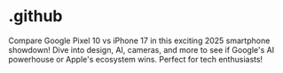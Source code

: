 # .github
Compare Google Pixel 10 vs iPhone 17 in this exciting 2025 smartphone showdown! Dive into design, AI, cameras, and more to see if Google's AI powerhouse or Apple's ecosystem wins. Perfect for tech enthusiasts!
